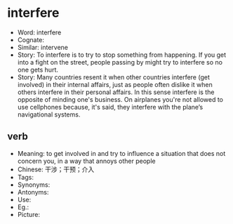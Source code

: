 # interfere

- Word: interfere
- Cognate: 
- Similar: intervene
- Story: To interfere is to try to stop something from happening. If you get into a fight on the street, people passing by might try to interfere so no one gets hurt.
- Story: Many countries resent it when other countries interfere (get involved) in their internal affairs, just as people often dislike it when others interfere in their personal affairs. In this sense interfere is the opposite of minding one's business. On airplanes you're not allowed to use cellphones because, it's said, they interfere with the plane’s navigational systems.

## verb

- Meaning: to get involved in and try to influence a situation that does not concern you, in a way that annoys other people
- Chinese: 干涉；干预；介入
- Tags: 
- Synonyms: 
- Antonyms: 
- Use: 
- Eg.: 
- Picture: 

